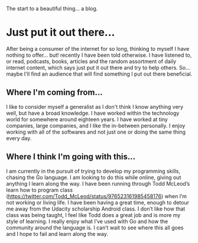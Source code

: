 The start to a beautiful thing... a blog.

# Just put it out there...

After being a consumer of the internet for so long, thinking to myself I have nothing to offer… but! recently I have been told otherwise. I have listened to, or read, podcasts, books, articles and the random assortment of daily internet content, which says just put it out there and try to help others. So… maybe I'll find an audience that will find something I put out there beneficial.

## Where I'm coming from...

I like to consider myself a generalist as I don't think I know anything very well, but have a broad knowledge. I have worked
within the technology world for somewhere around eighteen years. I have worked at tiny companies, large companies, and
I like the in-between personally. I enjoy working with all of the softwares and not just one or doing the same thing
every day.

## Where I think I'm going with this...

I am currently in the pursuit of trying to develop my programming skills, chasing the Go language. I am looking to do this while online, giving out anything I learn along the way. I have been running through Todd McLeod’s learn how to program class (<a href="https://twitter.com/Todd_McLeod/status/976523161985458176" target="_blank">https://twitter.com/Todd_McLeod/status/976523161985458176</a>) when I’m not working or living life. I have been having a great time, enough to detour me away from the Udacity scholarship Android class. I don’t like how that class was being taught, I feel like Todd does a great job and is more my style of learning. I really enjoy what I’ve used with Go and how the community around the language is. I can’t wait to see where this all goes and I hope to fail and learn along the way.

